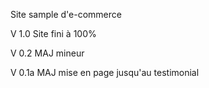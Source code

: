 Site sample d'e-commerce


V 1.0 Site fini à 100%

V 0.2 MAJ mineur

V 0.1a MAJ mise en page jusqu'au testimonial
